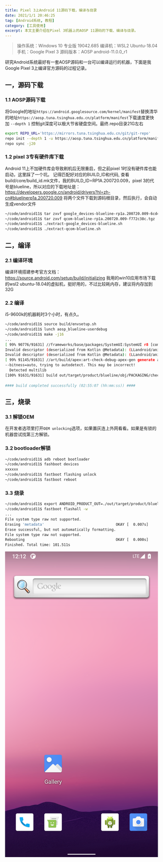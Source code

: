 ```yaml
---
title: Pixel 3上Android 11源码下载，编译与烧录
date: 2021/1/1 20:46:25
tag: [Android系统, 教程]
category: [工具使用]
excerpt: 本文主要介绍在Pixel 3机器上的AOSP 11源码的下载、编译与烧录。
---
```


> 操作系统：Windows 10 专业版 19042.685
> 编译机：WSL2 Ubuntu-18.04
> 手机：Google Pixel 3
> 源码版本：AOSP android-11.0.0_r1 

研究Android系统最好有一套AOSP源码和一台可以编译运行的机器，下面是我Google Pixel 3上编译官方源码的过程记录。
## 一，源码下载
### 1.1 AOSP源码下载
将Google的地址`https://android.googlesource.com/kernel/manifest`替换清华的地址`https://aosp.tuna.tsinghua.edu.cn/platform/manifest`下载速度更快  
加 `--depth 1` 控制git深度可以极大节省硬盘空间。最终.repo目录21G左右  
``` bash
export REPO_URL='https://mirrors.tuna.tsinghua.edu.cn/git/git-repo'
repo init --depth 1 -u https://aosp.tuna.tsinghua.edu.cn/platform/manifest -b android-11.0.0_r1 
repo sync -j20
```

### 1.2 pixel 3专有硬件库下载
Android 11上不加硬件库会导致刷机后无限重启，但之前pixel 1时没有硬件库也能启动，这里踩了一个坑。
记得匹配好对应的BUILD_ID和代码, 查看build/core/build_id.mk文件，我的BUILD_ID=RP1A.200720.009，pixel 3的代号是blueline，所以对应的下载地址是：
https://developers.google.cn/android/drivers?hl=zh-cn#bluelinerp1a.200720.009
将两个文件下载到源码根目录，然后执行，会自动生成vendor文件
``` bash
~/code/android11$ tar zxvf google_devices-blueline-rp1a.200720.009-6cd41940.tgz
~/code/android11$ tar zxvf qcom-blueline-rp1a.200720.009-f772c38c.tgz
~/code/android11$ ./extract-google_devices-blueline.sh
~/code/android11$ ./extract-qcom-blueline.sh
```

## 二，编译
### 2.1 编译环境
编译环境搭建参考官方文档：https://source.android.com/setup/build/initializing
我用的win10应用市场下载的wsl2 ubuntu-18.04的虚拟机，挺好用的，不过比较耗内存，建议将内存加到32G

### 2.2 编译
i5-9600k的机器耗时3个小时，有点久。
``` bash
~/code/android11$ source build/envsetup.sh
~/code/android11$ lunch aosp_blueline-userdebug
~/code/android11$ make -j16
...
[ 99% 90776/91631] //frameworks/base/packages/SystemUI:SystemUI r8 [common]
Invalid descriptor (deserialized from Kotlin @Metadata): (LLandroid/animation/Animator;;)L;
Invalid descriptor (deserialized from Kotlin @Metadata): (LLandroid/animation/Animator;;)L;
[ 99% 91145/91631] //art/build/apex:art-check-debug-apex-gen generate art-check-debug-apex-gen.dummy
--bitness=auto, trying to autodetect. This may be incorrect!
  Detected multilib
[100% 91631/91631] build out/target/product/blueline/obj/PACKAGING/check-all-partition-sizes_intermediates/check_all_partition_sizes_log

#### build completed successfully (02:55:07 (hh:mm:ss)) ####

```

## 三，烧录
### 3.1 解锁OEM
在开发者选项里打开`OEM unlocking`选项，如果置灰连上外网看看。如果是有锁的机器尝试找第三方解锁。
### 3.2 bootloader解锁
``` bash
~/code/android11$ adb reboot bootloader
~/code/android11$ fashboot devices
xxxxxx
~/code/android11$ fastboot flashing unlock
~/code/android11$ fastboot reboot
```

### 3.3 烧录
``` bash
~/code/android11$ export ANDROID_PRODUCT_OUT=./out/target/product/blueline
~/code/android11$ fastboot flashall -w
...
File system type raw not supported.
Erasing 'metadata'                                 OKAY [  0.007s]
Erase successful, but not automatically formatting.
File system type raw not supported.
Rebooting                                          OKAY [  0.000s]
Finished. Total time: 101.511s

```
![pixel 3](/img/blog/pixel3_aosp.png) 
